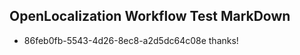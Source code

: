 ## OpenLocalization Workflow Test MarkDown
* 86feb0fb-5543-4d26-8ec8-a2d5dc64c08e thanks!

<!--HONumber=Aug16_HO3-->


